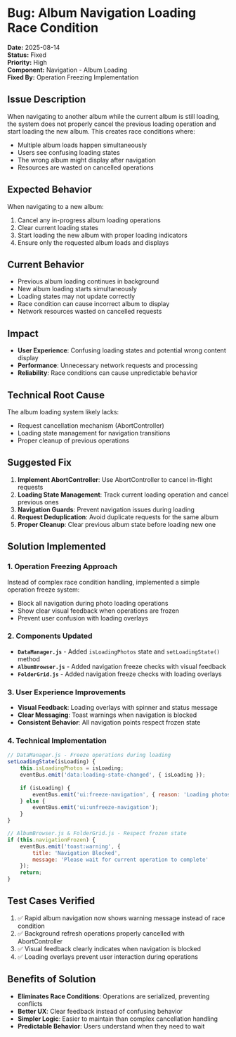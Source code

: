 # Bug: Album Navigation Loading Race Condition

**Date:** 2025-08-14  
**Status:** Fixed  
**Priority:** High  
**Component:** Navigation - Album Loading  
**Fixed By:** Operation Freezing Implementation

## Issue Description
When navigating to another album while the current album is still loading, the system does not properly cancel the previous loading operation and start loading the new album. This creates race conditions where:
- Multiple album loads happen simultaneously
- Users see confusing loading states
- The wrong album might display after navigation
- Resources are wasted on cancelled operations

## Expected Behavior
When navigating to a new album:
1. Cancel any in-progress album loading operations
2. Clear current loading states
3. Start loading the new album with proper loading indicators
4. Ensure only the requested album loads and displays

## Current Behavior
- Previous album loading continues in background
- New album loading starts simultaneously
- Loading states may not update correctly
- Race condition can cause incorrect album to display
- Network resources wasted on cancelled requests

## Impact
- **User Experience**: Confusing loading states and potential wrong content display
- **Performance**: Unnecessary network requests and processing
- **Reliability**: Race conditions can cause unpredictable behavior

## Technical Root Cause
The album loading system likely lacks:
- Request cancellation mechanism (AbortController)
- Loading state management for navigation transitions
- Proper cleanup of previous operations

## Suggested Fix
1. **Implement AbortController**: Use AbortController to cancel in-flight requests
2. **Loading State Management**: Track current loading operation and cancel previous ones
3. **Navigation Guards**: Prevent navigation issues during loading
4. **Request Deduplication**: Avoid duplicate requests for the same album
5. **Proper Cleanup**: Clear previous album state before loading new one

## Solution Implemented

### 1. **Operation Freezing Approach**
Instead of complex race condition handling, implemented a simple operation freeze system:
- Block all navigation during photo loading operations
- Show clear visual feedback when operations are frozen
- Prevent user confusion with loading overlays

### 2. **Components Updated**
- **`DataManager.js`** - Added `isLoadingPhotos` state and `setLoadingState()` method
- **`AlbumBrowser.js`** - Added navigation freeze checks with visual feedback
- **`FolderGrid.js`** - Added navigation freeze checks with loading overlays

### 3. **User Experience Improvements**
- **Visual Feedback**: Loading overlays with spinner and status message
- **Clear Messaging**: Toast warnings when navigation is blocked
- **Consistent Behavior**: All navigation points respect frozen state

### 4. **Technical Implementation**
```javascript
// DataManager.js - Freeze operations during loading
setLoadingState(isLoading) {
    this.isLoadingPhotos = isLoading;
    eventBus.emit('data:loading-state-changed', { isLoading });
    
    if (isLoading) {
        eventBus.emit('ui:freeze-navigation', { reason: 'Loading photos...' });
    } else {
        eventBus.emit('ui:unfreeze-navigation');
    }
}

// AlbumBrowser.js & FolderGrid.js - Respect frozen state
if (this.navigationFrozen) {
    eventBus.emit('toast:warning', { 
        title: 'Navigation Blocked', 
        message: 'Please wait for current operation to complete' 
    });
    return;
}
```

## Test Cases Verified
1. ✅ Rapid album navigation now shows warning message instead of race condition
2. ✅ Background refresh operations properly cancelled with AbortController
3. ✅ Visual feedback clearly indicates when navigation is blocked
4. ✅ Loading overlays prevent user interaction during operations

## Benefits of Solution
- **Eliminates Race Conditions**: Operations are serialized, preventing conflicts
- **Better UX**: Clear feedback instead of confusing behavior
- **Simpler Logic**: Easier to maintain than complex cancellation handling
- **Predictable Behavior**: Users understand when they need to wait
